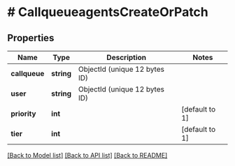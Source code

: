 # # CallqueueagentsCreateOrPatch

## Properties

Name | Type | Description | Notes
------------ | ------------- | ------------- | -------------
**callqueue** | **string** | ObjectId (unique 12 bytes ID) |
**user** | **string** | ObjectId (unique 12 bytes ID) |
**priority** | **int** |  | [default to 1]
**tier** | **int** |  | [default to 1]

[[Back to Model list]](../../README.md#models) [[Back to API list]](../../README.md#endpoints) [[Back to README]](../../README.md)
